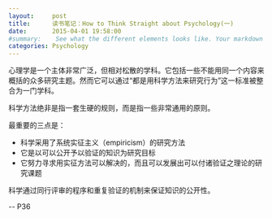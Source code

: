 ```yaml
---
layout:     post
title:      读书笔记：How to Think Straight about Psychology(一)
date:       2015-04-01 19:58:00
#summary:    See what the different elements looks like. Your markdown has never looked better. I promise.
categories: Psychology
---
```


心理学是一个主体非常广泛，但相对松散的学科。它包括一些不能用同一个内容来概括的众多研究主题。然而它可以通过“都是用科学方法来研究行为”这一标准被整合为一门学科。

科学方法绝非是指一套生硬的规则，而是指一些非常通用的原则。

最重要的三点是：

* 科学采用了系统实征主义（empiricism）的研究方法
* 它是以可以公开予以验证的知识为研究目标
* 它努力寻求用实征方法可以解决的，而且可以发展出可以付诸验证之理论的研究课题

科学通过同行评审的程序和重复验证的机制来保证知识的公开性。

-- P36
